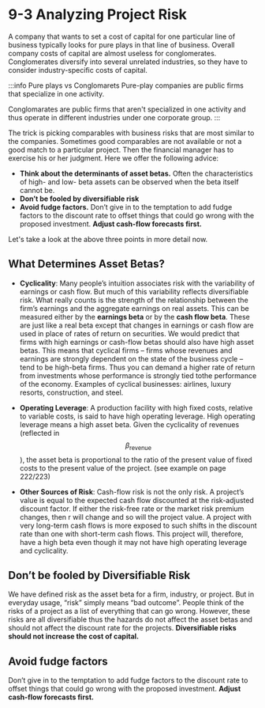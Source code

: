 # 9-3 Analyzing Project Risk

A company that wants to set a cost of capital for one particular line of business typically looks
for pure plays in that line of business. Overall company costs of capital are almost useless for conglomerates. Conglomerates
diversify into several unrelated industries, so they have to consider industry-specific costs of
capital.

:::info Pure plays vs Conglomarets
Pure-play companies are public firms that specialize in
one activity.

Conglomarates are public firms that aren't specialized in one activity and thus operate in different industries under one corporate group.
:::

The trick is picking comparables with business risks that are most similar to the companies. Sometimes good comparables are not available or not a good match to a particular project. Then the financial manager has to exercise his or her judgment. Here we offer the following advice: 
- **Think about the determinants of asset betas.** Often the characteristics of high- and low- beta
assets can be observed when the beta itself cannot be.
- **Don’t be fooled by diversifiable risk**
- **Avoid fudge factors.** Don’t give in to the temptation to add fudge factors to the discount rate to offset things that could go wrong with the proposed investment. **Adjust cash-flow forecasts first.** 

Let's take a look at the above three points in more detail now.

## What Determines Asset Betas?
- **Cyclicality**: Many people’s intuition associates risk with the variability of earnings or cash flow. But much of this variability reflects diversifiable risk. What really counts is the strength of the relationship between the firm’s earnings and the aggregate earnings on real assets. This can be measured either by the **earnings beta** or by the **cash flow beta**. These are just like a real beta except that changes in earnings or cash flow are used in place of rates of return on securities. We would predict that firms with high earnings or cash-flow betas should also have high asset betas. This means that cyclical firms – firms whose revenues and earnings are strongly dependent on the state of the business cycle – tend to be high-beta firms. Thus you can demand a higher rate of return from investments whose performance is strongly tied tothe performance of the economy. Examples of cyclical businesses: airlines, luxury resorts, construction, and steel.

- **Operating Leverage**: A production facility with high fixed costs, relative to variable costs, is said to have high operating leverage. High operating leverage means a high asset beta. Given the cyclicality of revenues (reflected in $$\beta_{\text {revenue }}$$), the asset beta is proportional to the ratio of the present value of fixed costs to the present value of the project. (see example on page 222/223)

- **Other Sources of Risk**: Cash-flow risk is not the only risk. A project’s value is equal to the expected cash flow discounted at the risk-adjusted discount factor. If either the risk-free rate or the market risk premium changes, then r will change and so will the project value. A project with very long-term cash flows is more exposed to such shifts in the discount rate than one with short-term cash flows. This project will, therefore, have a high beta even though it may not have high operating leverage and cyclicality. 

## Don’t be fooled by Diversifiable Risk
We have defined risk as the asset beta for a firm, industry, or project. But in everyday usage, “risk” simply means “bad outcome”. People think of the risks of a project as a list of everything that can go wrong. However, these risks are all diversifiable thus the hazards do not affect the asset betas and should not affect the discount rate for the projects.
**Diversifiable risks should not increase the cost of capital.**

## Avoid fudge factors
Don’t give in to the temptation to add fudge factors to the discount rate to offset things that could go wrong with the proposed investment.
**Adjust cash-flow forecasts first.**